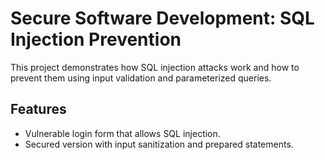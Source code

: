 # Secure Software Development: SQL Injection Prevention

This project demonstrates how SQL injection attacks work and how to prevent them using input validation and parameterized queries.

## Features
- Vulnerable login form that allows SQL injection.
- Secured version with input sanitization and prepared statements.